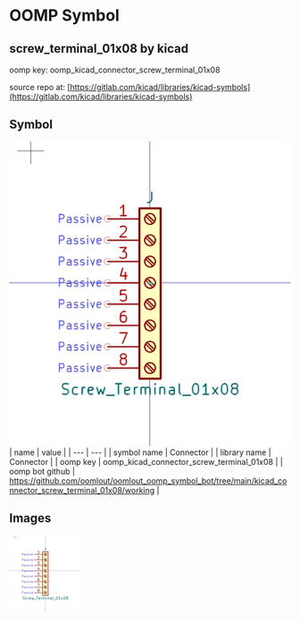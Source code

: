 # OOMP Symbol  
## screw_terminal_01x08  by kicad  
  
oomp key: oomp_kicad_connector_screw_terminal_01x08  
  
source repo at: [https://gitlab.com/kicad/libraries/kicad-symbols](https://gitlab.com/kicad/libraries/kicad-symbols)  
## Symbol  
  
[![working.png](working_600.png)](working.png)  
| name | value | 
| --- | --- | 
| symbol name | Connector | 
| library name | Connector | 
| oomp key | oomp_kicad_connector_screw_terminal_01x08 | 
| oomp bot github | https://github.com/oomlout/oomlout_oomp_symbol_bot/tree/main/kicad_connector_screw_terminal_01x08/working | 
## Images  
  
[![working.png](working_140.png)](working.png)  
